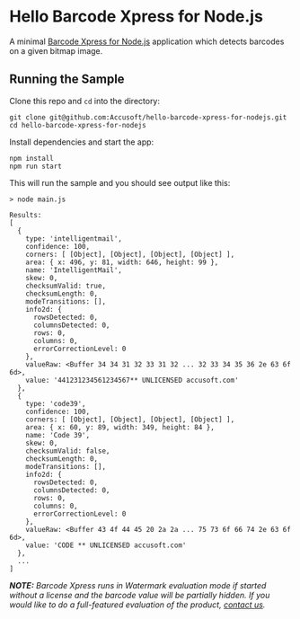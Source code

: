 # Hello Barcode Xpress for Node.js

A minimal [Barcode Xpress for Node.js](https://www.npmjs.com/package/barcode-js)
application which detects barcodes on a given bitmap image.

## Running the Sample

Clone this repo and `cd` into the directory:

    git clone git@github.com:Accusoft/hello-barcode-xpress-for-nodejs.git
    cd hello-barcode-xpress-for-nodejs

Install dependencies and start the app:

    npm install
    npm run start

This will run the sample and you should see output like this:

    > node main.js

    Results:
    [
      {
        type: 'intelligentmail',
        confidence: 100,
        corners: [ [Object], [Object], [Object], [Object] ],
        area: { x: 496, y: 81, width: 646, height: 99 },
        name: 'IntelligentMail',
        skew: 0,
        checksumValid: true,
        checksumLength: 0,
        modeTransitions: [],
        info2d: {
          rowsDetected: 0,
          columnsDetected: 0,
          rows: 0,
          columns: 0,
          errorCorrectionLevel: 0
        },
        valueRaw: <Buffer 34 34 31 32 33 31 32 ... 32 33 34 35 36 2e 63 6f 6d>,
        value: '441231234561234567** UNLICENSED accusoft.com'
      },
      {
        type: 'code39',
        confidence: 100,
        corners: [ [Object], [Object], [Object], [Object] ],
        area: { x: 60, y: 89, width: 349, height: 84 },
        name: 'Code 39',
        skew: 0,
        checksumValid: false,
        checksumLength: 0,
        modeTransitions: [],
        info2d: {
          rowsDetected: 0,
          columnsDetected: 0,
          rows: 0,
          columns: 0,
          errorCorrectionLevel: 0
        },
        valueRaw: <Buffer 43 4f 44 45 20 2a 2a ... 75 73 6f 66 74 2e 63 6f 6d>,
        value: 'CODE ** UNLICENSED accusoft.com'
      },
      ...
    ]

_**NOTE:** Barcode Xpress runs in Watermark evaluation mode if started without
a license and the barcode value will be partially hidden. If you would like to
do a full-featured evaluation of the product, [contact us](mailto:info@accusoft.com)._
